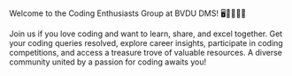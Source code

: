 Welcome to the Coding Enthusiasts Group at BVDU DMS! 🖥️👩‍💻👨‍💻

Join us if you love coding and want to learn, share, and excel together. Get your coding queries resolved, explore career insights, participate in coding competitions, and access a treasure trove of valuable resources. A diverse community united by a passion for coding awaits you! 
